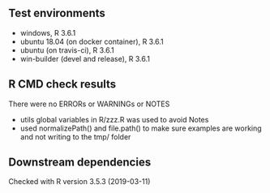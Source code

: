 ## Test environments
* windows, R 3.6.1
* ubuntu 18.04 (on docker container), R 3.6.1
* ubuntu (on travis-ci), R 3.6.1
* win-builder (devel and release), R 3.6.1

## R CMD check results
There were no ERRORs or WARNINGs or NOTES

  * utils global variables in R/zzz.R was used to avoid Notes
  * used normalizePath() and file.path() to make sure examples are working and not writing to the tmp/ folder

## Downstream dependencies
Checked with R version 3.5.3 (2019-03-11)
